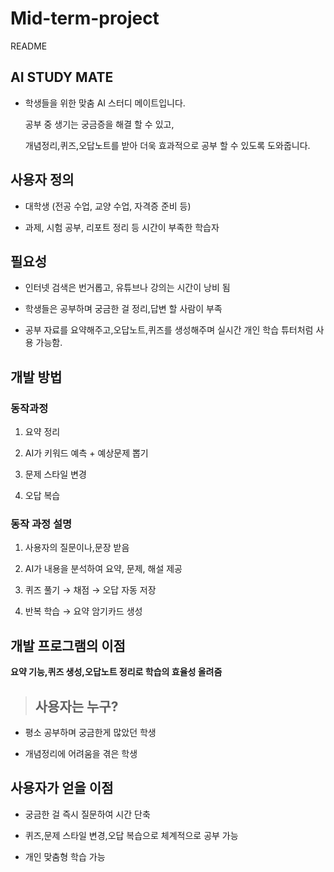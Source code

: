 # Mid-term-project

README
 
 ## **AI STUDY MATE**

  * 학생들을 위한 맞춤 AI 스터디 메이트입니다.
   
      공부 중 생기는 궁금증을 해결 할 수 있고,
     
      개념정리,퀴즈,오답노트를 받아 더욱 효과적으로 공부 할 수 있도록 도와줍니다.
 

 ##  사용자 정의
 
   * 대학생 (전공 수업, 교양 수업, 자격증 준비 등)
  
   * 과제, 시험 공부, 리포트 정리 등 시간이 부족한 학습자
 

 ## 필요성
  
* 인터넷 검색은 번거롭고, 유튜브나 강의는 시간이 낭비 됨
  
* 학생들은 공부하며 궁금한 걸 정리,답변 할 사람이 부족

* 공부 자료를 요약해주고,오답노트,퀴즈를 생성해주며 실시간 개인 
  학습 튜터처럼 사용 가능함.


 ## 개발 방법

### 동작과정
 
1. 요약 정리
   
2. AI가 키워드 예측 + 예상문제 뽑기
    
3. 문제 스타일 변경
    
4. 오답 복습

### 동작 과정 설명
 
1. 사용자의 질문이나,문장 받음
    
2. AI가 내용을 분석하여 요약, 문제, 해설 제공
    
3. 퀴즈 풀기 → 채점 → 오답 자동 저장
    
4. 반복 학습 → 요약 암기카드 생성
  
 ## 개발 프로그램의 이점

__요약 기능,퀴즈 생성,오답노트 정리로 학습의 효율성 올려줌__
  
> ## 사용자는 누구?
 * 평소 공부하며 궁금한게 많았던 학생
    
 * 개념정리에 어려움을 겪은 학생

 ## 사용자가 얻을 이점
  
 * 궁금한 걸 즉시 질문하여 시간 단축
    
 * 퀴즈,문제 스타일 변경,오답 복습으로 체계적으로 공부 가능
    
 * 개인 맞춤형 학습 가능
   
